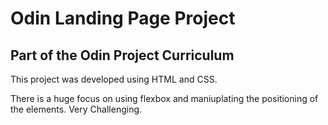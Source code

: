 # Odin Landing Page Project

## Part of the Odin Project Curriculum

This project was developed using HTML and CSS.

There is a huge focus on using flexbox and maniuplating the positioning of the elements.
Very Challenging.
